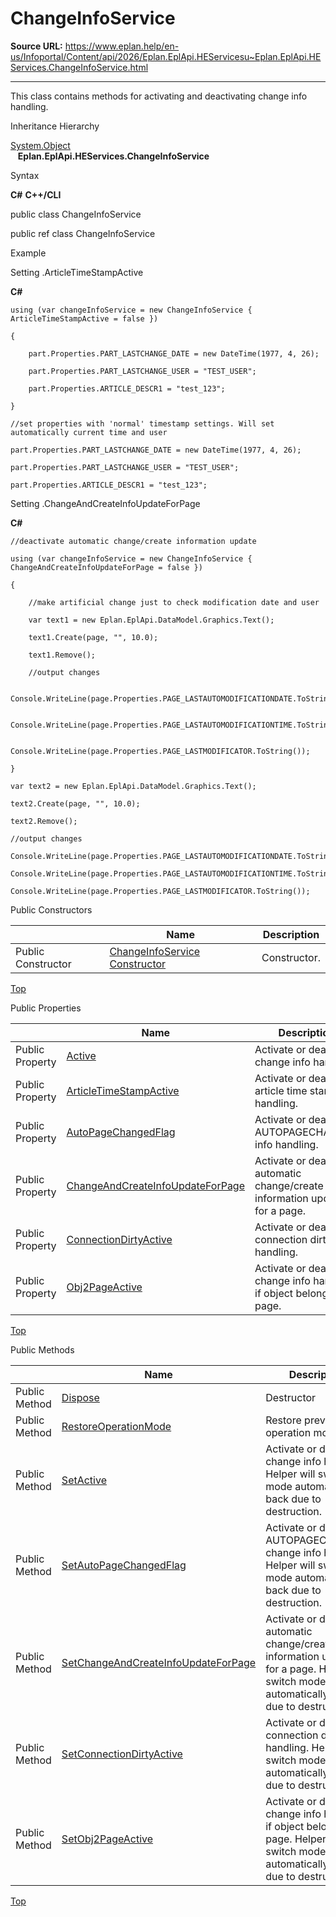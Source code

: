 # ChangeInfoService

**Source URL:** https://www.eplan.help/en-us/Infoportal/Content/api/2026/Eplan.EplApi.HEServicesu~Eplan.EplApi.HEServices.ChangeInfoService.html

---

This class contains methods for activating and deactivating change info handling.

Inheritance Hierarchy

[System.Object](#)  
   **Eplan.EplApi.HEServices.ChangeInfoService**

Syntax

**C#**
**C++/CLI**


public class ChangeInfoService

public ref class ChangeInfoService


Example

Setting .ArticleTimeStampActive

**C#**

```
using (var changeInfoService = new ChangeInfoService { ArticleTimeStampActive = false })

{

    part.Properties.PART_LASTCHANGE_DATE = new DateTime(1977, 4, 26);

    part.Properties.PART_LASTCHANGE_USER = "TEST_USER";

    part.Properties.ARTICLE_DESCR1 = "test_123";

}

//set properties with 'normal' timestamp settings. Will set automatically current time and user

part.Properties.PART_LASTCHANGE_DATE = new DateTime(1977, 4, 26);

part.Properties.PART_LASTCHANGE_USER = "TEST_USER";

part.Properties.ARTICLE_DESCR1 = "test_123";

```

Setting .ChangeAndCreateInfoUpdateForPage

**C#**

```
//deactivate automatic change/create information update

using (var changeInfoService = new ChangeInfoService { ChangeAndCreateInfoUpdateForPage = false })

{

    //make artificial change just to check modification date and user

    var text1 = new Eplan.EplApi.DataModel.Graphics.Text();

    text1.Create(page, "", 10.0);

    text1.Remove();

    //output changes

    Console.WriteLine(page.Properties.PAGE_LASTAUTOMODIFICATIONDATE.ToString());

    Console.WriteLine(page.Properties.PAGE_LASTAUTOMODIFICATIONTIME.ToString());

    Console.WriteLine(page.Properties.PAGE_LASTMODIFICATOR.ToString());

}

var text2 = new Eplan.EplApi.DataModel.Graphics.Text();

text2.Create(page, "", 10.0);

text2.Remove();

//output changes

Console.WriteLine(page.Properties.PAGE_LASTAUTOMODIFICATIONDATE.ToString());

Console.WriteLine(page.Properties.PAGE_LASTAUTOMODIFICATIONTIME.ToString());

Console.WriteLine(page.Properties.PAGE_LASTMODIFICATOR.ToString());

```

Public Constructors

|  | Name | Description |
| --- | --- | --- |
| Public Constructor | [ChangeInfoService Constructor](Eplan.EplApi.HEServicesu~Eplan.EplApi.HEServices.ChangeInfoService~_ctor.html) | Constructor. |

[Top](#top)

Public Properties

|  | Name | Description |
| --- | --- | --- |
| Public Property | [Active](Eplan.EplApi.HEServicesu~Eplan.EplApi.HEServices.ChangeInfoService~Active.html) | Activate or deactivate change info handling. |
| Public Property | [ArticleTimeStampActive](Eplan.EplApi.HEServicesu~Eplan.EplApi.HEServices.ChangeInfoService~ArticleTimeStampActive.html) | Activate or deactivate article time stamp handling. |
| Public Property | [AutoPageChangedFlag](Eplan.EplApi.HEServicesu~Eplan.EplApi.HEServices.ChangeInfoService~AutoPageChangedFlag.html) | Activate or deactivate AUTOPAGECHANGED info handling. |
| Public Property | [ChangeAndCreateInfoUpdateForPage](Eplan.EplApi.HEServicesu~Eplan.EplApi.HEServices.ChangeInfoService~ChangeAndCreateInfoUpdateForPage.html) | Activate or deactivate automatic change/create information update for a page. |
| Public Property | [ConnectionDirtyActive](Eplan.EplApi.HEServicesu~Eplan.EplApi.HEServices.ChangeInfoService~ConnectionDirtyActive.html) | Activate or deactivate connection dirty bit handling. |
| Public Property | [Obj2PageActive](Eplan.EplApi.HEServicesu~Eplan.EplApi.HEServices.ChangeInfoService~Obj2PageActive.html) | Activate or deactivate change info handling if object belongs to page. |

[Top](#top)

Public Methods

|  | Name | Description |
| --- | --- | --- |
| Public Method | [Dispose](Eplan.EplApi.HEServicesu~Eplan.EplApi.HEServices.ChangeInfoService~Dispose().html) | Destructor |
| Public Method | [RestoreOperationMode](Eplan.EplApi.HEServicesu~Eplan.EplApi.HEServices.ChangeInfoService~RestoreOperationMode.html) | Restore previous operation mode. |
| Public Method | [SetActive](Eplan.EplApi.HEServicesu~Eplan.EplApi.HEServices.ChangeInfoService~SetActive.html) | Activate or deactivate change info handling. Helper will switch mode automatically back due to destruction. |
| Public Method | [SetAutoPageChangedFlag](Eplan.EplApi.HEServicesu~Eplan.EplApi.HEServices.ChangeInfoService~SetAutoPageChangedFlag.html) | Activate or deactivate AUTOPAGECHANGED change info handling. Helper will switch mode automatically back due to destruction. |
| Public Method | [SetChangeAndCreateInfoUpdateForPage](Eplan.EplApi.HEServicesu~Eplan.EplApi.HEServices.ChangeInfoService~SetChangeAndCreateInfoUpdateForPage.html) | Activate or deactivate automatic change/create information update for a page. Helper will switch mode automatically back due to destruction. |
| Public Method | [SetConnectionDirtyActive](Eplan.EplApi.HEServicesu~Eplan.EplApi.HEServices.ChangeInfoService~SetConnectionDirtyActive.html) | Activate or deactivate connection dirty bit handling. Helper will switch mode automatically back due to destruction. |
| Public Method | [SetObj2PageActive](Eplan.EplApi.HEServicesu~Eplan.EplApi.HEServices.ChangeInfoService~SetObj2PageActive.html) | Activate or deactivate change info handling if object belongs to page. Helper will switch mode automatically back due to destruction. |

[Top](#top)
